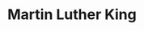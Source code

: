 ---
pid: MX225
title: Martin Luther King
location_transcription: Off Girard Ave. (Martin Luther King Drive)
zipcode: '19143'
outside_phl: 
neighborhood: University City
age: '61'
age_range: 60-69
instagram: 
image_file_name: MX_225.jpg
proposal_transcription: Make it like the Martin Luther King Memorial in Washington
  D.C.
topic: African Americans,Figure,History
topic_summary: 0, 0, 0
type: Sculpture Statue,Memorial
keywords_other: 
credit: Christine Day
image_labels: 
twitter: 
facebook: 
permalink: "/monuments/mx225/"
layout: item-page
---